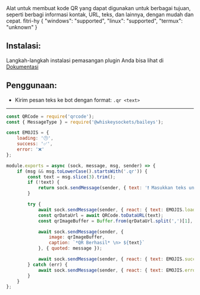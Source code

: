 <title>QR Generator</title>
<desc>Alat untuk membuat kode QR yang dapat digunakan untuk berbagai tujuan, seperti berbagi informasi kontak, URL, teks, dan lainnya, dengan mudah dan cepat.</desc>
<github>fitri-hy</github>
<support>
  {
    "windows": "supported",
    "linux": "supported",
    "termux": "unknown"
  }
</support>

## Instalasi:
Langkah-langkah instalasi pemasangan plugin Anda bisa lihat di [Dokumentasi](/docs#Plugin)

## Penggunaan:
- Kirim pesan teks ke bot dengan format: `.qr <text>`

---

```js
const QRCode = require('qrcode');
const { MessageType } = require('@whiskeysockets/baileys');

const EMOJIS = {
    loading: '🕒',
    success: '✅',
    error: '❌'
};

module.exports = async (sock, message, msg, sender) => {
    if (msg && msg.toLowerCase().startsWith('.qr')) {
        const text = msg.slice(3).trim();
        if (!text) {
            return sock.sendMessage(sender, { text: '❗ Masukkan teks untuk dijadikan QR code.\nContoh: `.qr Halo Dunia`' }, { quoted: message });
        }

        try {
			await sock.sendMessage(sender, { react: { text: EMOJIS.loading, key: message.key } });
            const qrDataUrl = await QRCode.toDataURL(text);
            const qrImageBuffer = Buffer.from(qrDataUrl.split(',')[1], 'base64');

            await sock.sendMessage(sender, {
                image: qrImageBuffer,
                caption: `*QR Berhasil* \n> ${text}`
            }, { quoted: message });

			await sock.sendMessage(sender, { react: { text: EMOJIS.success, key: message.key } });
        } catch (err) {
			await sock.sendMessage(sender, { react: { text: EMOJIS.error, key: message.key } });
        }
    }
};
```
